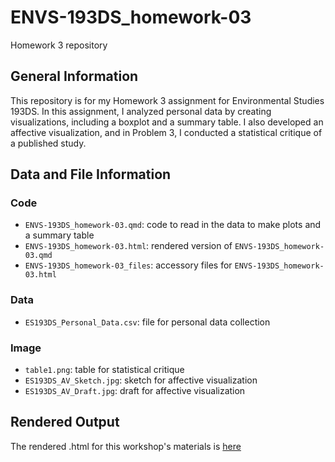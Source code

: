# ENVS-193DS_homework-03
Homework 3 repository 

## General Information

This repository is for my Homework 3 assignment for Environmental Studies 193DS. In this assignment, I analyzed personal data by creating visualizations, including a boxplot and a summary table. I also developed an affective visualization, and in Problem 3, I conducted a statistical critique of a published study.

## Data and File Information

### Code
- `ENVS-193DS_homework-03.qmd`: code to read in the data to make plots and a summary table
- `ENVS-193DS_homework-03.html`: rendered version of `ENVS-193DS_homework-03.qmd`  
- `ENVS-193DS_homework-03_files`: accessory files for `ENVS-193DS_homework-03.html`

### Data
- `ES193DS_Personal_Data.csv`: file for personal data collection

### Image
- `table1.png`: table for statistical critique  
- `ES193DS_AV_Sketch.jpg`: sketch for affective visualization  
- `ES193DS_AV_Draft.jpg`: draft for affective visualization

## Rendered Output

The rendered .html for this workshop's materials is [here](https://lperusa7.github.io/ENVS-193DS_homework-03/code/ENVS-193DS_homework-03.html)
